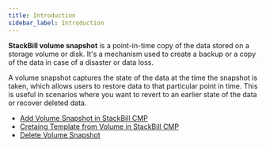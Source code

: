 ```yaml
---
title: Introduction
sidebar_label: Introduction
---
```



**StackBill volume snapshot** is a point-in-time copy of the data stored on a storage volume or disk. It's a mechanism used to create a backup or a copy of the data in case of a disaster or data loss.

A volume snapshot captures the state of the data at the time the snapshot is taken, which allows users to restore data to that particular point in time. This is useful in scenarios where you want to revert to an earlier state of the data or recover deleted data.


 - [Add Volume Snapshot in StackBill CMP](./add-volume-snapshot#add-volume-snapshot-in-stackbill-cmp)
 - [Cretaing Template from Volume in StackBill CMP](./creating-template-from-a-volume#creating-template-from-a-volume-in-stackbill-cmp)
 - [Delete Volume Snapshot](./delete-volume-snapshot#delete-volume-snapshot-in-stackbill-cmp)